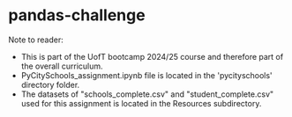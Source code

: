 # pandas-challenge

Note to reader:

- This is part of the UofT bootcamp 2024/25 course and therefore part of the overall curriculum.
- PyCitySchools_assignment.ipynb file is located in the 'pycityschools' directory folder.
- The datasets of "schools_complete.csv" and "student_complete.csv" used for this assignment is located in the Resources subdirectory.

